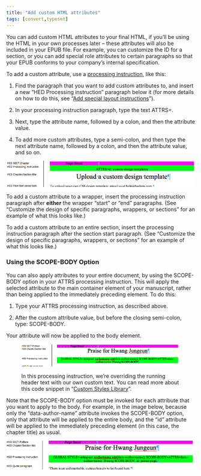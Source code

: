 ```yaml
---
title: "Add custom HTML attributes"
tags: [convert,typeset]
---
```

 
<html><body><section data-type="appendix" class="hsecappendix" data-hederis-type="hsecappendix" id="custom-attributes" data-pi-attrs="id: custom-attributes; data-tags: convert,typeset;" role="doc-appendix" data-tags="convert,typeset" data-author-name=" " data-book-title=" " title="Add custom HTML attributes"><p class="hblkp" data-hederis-type="hblkp" id="prA7NhTKb">You can add custom HTML attributes to your final HTML, if you&#8217;ll be using the HTML in your own processes later &#8211; these attributes will also be included in your EPUB file. For example, you can customize the ID for a section, or you can add special role attributes to certain paragraphs so that your EPUB conforms to your company&#8217;s internal specification.</p><p class="hblkp" data-hederis-type="hblkp" id="p5UU5lGR2">To add a custom attribute, use a <a href="{% link _docs/custom-design.md %}" class="hspana" data-hederis-type="hspana" id="pPDLvV21G">processing instruction</a>, like this:</p><ol class="hwprnumlist" data-hederis-type="hwprnumlist" id="pjPErbn0o"><li class="hblkoli" data-hederis-type="hblkoli" id="liy7BxhgIo"><p class="hblkoli" data-hederis-type="hblklip" id="p6ElTaiFZ">Find the paragraph that you want to add custom attributes to, and insert a new &#8220;HED Processing instruction&#8221; paragraph below it (for more details on how to do this, see &#8220;<a href="{% link _docs/custom-design.md %}" class="hspana" data-hederis-type="hspana" id="pQ6byuW0G">Add special layout instructions</a>&#8221;).</p></li><li class="hblkoli" data-hederis-type="hblkoli" id="liU9Lcefaq"><p class="hblkoli" data-hederis-type="hblklip" id="pyNwkxAEq">In your processing instruction paragraph, type the text ATTRS=.</p></li><li class="hblkoli" data-hederis-type="hblkoli" id="lia3xCpxaU"><p class="hblkoli" data-hederis-type="hblklip" id="pJkbeh8bo">Next, type the attribute name, followed by a colon, and then the attribute value.</p></li><li class="hblkoli" data-hederis-type="hblkoli" id="li7M8euaJs"><p class="hblkoli" data-hederis-type="hblklip" id="p9jHqbJkW">To add more custom attributes, type a semi-colon, and then type the next attribute name, followed by a colon, and then the attribute value, and so on.</p></li></ol><img data-hederis-type="hblkimg" class="hblkimg" id="p34BbAC7A" src="/images/customattrs.png" data-img-src="/images/customattrs.png"/><p class="hblkp" data-hederis-type="hblkp" id="phmvp01PX">To add a custom attribute to a wrapper, insert the processing instruction paragraph after <strong data-hederis-type="hspanstrong" id="po6FZqjTg">either</strong> the wrapper &#8220;start&#8221; or &#8220;end&#8221; paragraphs. (See &#8220;Customize the design of specific paragraphs, wrappers, or sections&#8221; for an example of what this looks like.)</p><p class="hblkp" data-hederis-type="hblkp" id="pwgo3nm5G">To add a custom attribute to an entire section, insert the processing instruction paragraph after the section start paragraph. (See &#8220;Customize the design of specific paragraphs, wrappers, or sections&#8221; for an example of what this looks like.)</p><section class="hwprsubsection" data-hederis-type="hwprsubsection" id="pBL5aEGML" data-type="subsection" title="Using the SCOPE-BODY Option"><h1 data-hederis-type="hblktitle" class="hblktitle" id="pi3e6KuEQ">Using the SCOPE-BODY Option</h1><p class="hblkp" data-hederis-type="hblkp" id="phMY8QJWY">You can also apply attributes to your entire document, by using the SCOPE-BODY option in your ATTRS processing instruction. This will apply the selected attribute to the main container element of your manuscript, rather than being applied to the immediately preceding element. To do this:</p><ol class="hwprnumlist" data-hederis-type="hwprnumlist" id="pKdAl23eY"><li class="hblkoli" data-hederis-type="hblkoli" id="linm5qkrk6"><p class="hblkoli" data-hederis-type="hblklip" id="p0FEYyQb1">Type your ATTRS processing instruction, as described above.</p></li><li class="hblkoli" data-hederis-type="hblkoli" id="liQ86MRW3z"><p class="hblkoli" data-hederis-type="hblklip" id="pox2ESZVP">After the custom attribute value, but before the closing semi-colon, type: SCOPE-BODY.</p></li></ol><p class="hblkp" data-hederis-type="hblkp" id="p8WaLxlB9">Your attribute will now be applied to the body element. </p><figure class="hwprfig" data-hederis-type="hwprfig" id="pOtnVrR6n"><img data-hederis-type="hblkimg" class="hblkimg" id="pGHwk028G" src="/images/globalscopebody.png" data-img-src="/images/globalscopebody.png"/><p class="hblkcaption" data-hederis-type="hblkcaption" id="pBze2CfvN">In this processing instruction, we&#8217;re overriding the running header text with our own custom text. You can read more about this code snippet in &#8220;<a href="{% link _docs/custom-style-library.md %}" class="hspana" data-hederis-type="hspana" id="pRLnzDhzl">Custom Styles Library</a>&#8221;.</p></figure><p class="hblkp" data-hederis-type="hblkp" id="pjOrCKLus">Note that the SCOPE-BODY option must be invoked for each attribute that you want to apply to the body. For example, in the image below, because only the &#8220;data-author-name&#8221; attribute invokes the SCOPE-BODY option, only that attribute will be applied to the entire body, and the &#8220;id&#8221; attribute will be applied to the immediately preceding element (in this case, the chapter title) as usual.</p><img data-hederis-type="hblkimg" class="hblkimg" id="pXFSfxsA8" src="/images/attrscopebody.png" data-img-src="/images/attrscopebody.png"/></section></section></body></html>
